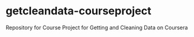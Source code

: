 # getcleandata-courseproject
Repository for Course Project for Getting and Cleaning Data on Coursera
